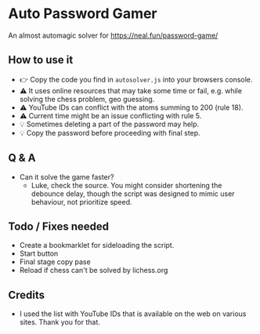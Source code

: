 # Auto Password Gamer
An almost automagic solver for https://neal.fun/password-game/

## How to use it
- 👉 Copy the code you find in ```autosolver.js``` into your browsers console.
- ⚠️ It uses online resources that may take some time or fail, e.g. while solving the chess problem, geo guessing.
- ⚠️ YouTube IDs can conflict with the atoms summing to 200 (rule 18).
- ⚠️ Current time might be an issue conflicting with rule 5.
- 💡 Sometimes deleting a part of the password may help.
- 💡 Copy the password before proceeding with final step.

## Q & A
- Can it solve the game faster?
    - Luke, check the source. You might consider shortening the debounce delay, though the script was designed to mimic user behaviour, not prioritize speed.


## Todo / Fixes needed
- Create a bookmarklet for sideloading the script.
- Start button
- Final stage copy pase
- Reload if chess can't be solved by lichess.org

## Credits
- I used the list with YouTube IDs that is available on the web on various sites. Thank you for that.
